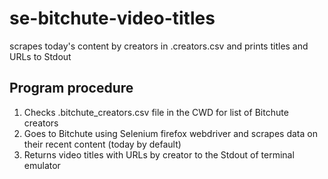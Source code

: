 # se-bitchute-video-titles
scrapes today's content by creators in .creators.csv and prints titles and URLs to Stdout


## Program procedure

1. Checks .bitchute_creators.csv file in the CWD for list of Bitchute creators
2. Goes to Bitchute using Selenium firefox webdriver and scrapes data on their recent content (today by default)
3. Returns video titles with URLs by creator to the Stdout of terminal emulator



